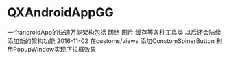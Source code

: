 # QXAndroidAppGG
一个androidApp的快速万能架构包括 网络  图片 缓存等各种工具类  以后还会陆续添加新的架构功能
2016-11-02 在customs/views 添加ConstomSpinerButton 利用PopupWindow实现下拉框效果
